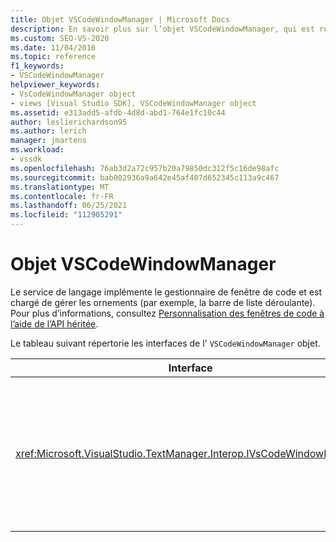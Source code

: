 ```yaml
---
title: Objet VSCodeWindowManager | Microsoft Docs
description: En savoir plus sur l’objet VSCodeWindowManager, qui est responsable de la gestion des ornements, par exemple, la barre déroulante.
ms.custom: SEO-VS-2020
ms.date: 11/04/2016
ms.topic: reference
f1_keywords:
- VSCodeWindowManager
helpviewer_keywords:
- VsCodeWindowManager object
- views [Visual Studio SDK], VSCodeWindowManager object
ms.assetid: e313add5-afdb-4d8d-abd1-764e1fc10c44
author: leslierichardson95
ms.author: lerich
manager: jmartens
ms.workload:
- vssdk
ms.openlocfilehash: 76ab3d2a72c957b20a79850dc312f5c16de98afc
ms.sourcegitcommit: bab002936a9a642e45af407d652345c113a9c467
ms.translationtype: MT
ms.contentlocale: fr-FR
ms.lasthandoff: 06/25/2021
ms.locfileid: "112905291"
---
```

# <a name="vscodewindowmanager-object"></a>Objet VSCodeWindowManager

Le service de langage implémente le gestionnaire de fenêtre de code et est chargé de gérer les ornements (par exemple, la barre de liste déroulante). Pour plus d’informations, consultez [Personnalisation des fenêtres de code à l’aide de l’API héritée](/previous-versions/visualstudio/visual-studio-2015/extensibility/customizing-code-windows-by-using-the-legacy-api?preserve-view=true&view=vs-2015).

Le tableau suivant répertorie les interfaces de l' `VSCodeWindowManager` objet.

|Interface|Description|
|---------------|-----------------|
|<xref:Microsoft.VisualStudio.TextManager.Interop.IVsCodeWindowManager>|Permet d’ajouter ou de supprimer des ornements (tels que des barres déroulantes) dans une fenêtre de code.|
